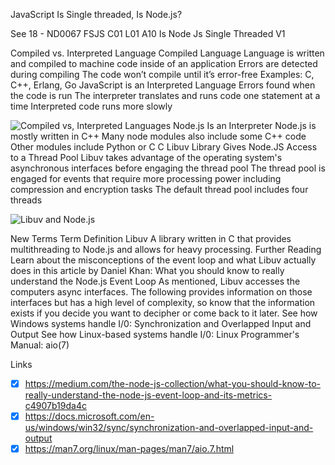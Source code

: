 JavaScript Is Single threaded, Is Node.js?

See 18 - ND0067 FSJS C01 L01 A10 Is Node Js Single Threaded V1

Compiled vs. Interpreted Language
Compiled Language
Language is written and compiled to machine code inside of an application
Errors are detected during compiling
The code won’t compile until it’s error-free
Examples: C, C++, Erlang, Go
JavaScript is an Interpreted Language
Errors found when the code is run
The interpreter translates and runs code one statement at a time
Interpreted code runs more slowly

![Compiled vs, Interpreted Languages](../img/fsjs-c1-l1-compiled-vs-interpretedjpg.jpg)
Node.js Is an Interpreter
Node.js is mostly written in C++
Many node modules also include some C++ code
Other modules include Python or C
C Libuv Library Gives Node.JS Access to a Thread Pool
Libuv takes advantage of the operating system's asynchronous interfaces before engaging the thread pool
The thread pool is engaged for events that require more processing power including compression and encryption tasks
The default thread pool includes four threads

![Libuv and Node.js](../img/fsjs-c1-l1-libuv-and-node.jpg)

New Terms
Term	Definition
Libuv	A library written in C that provides multithreading to Node.js and allows for heavy processing.
Further Reading
Learn about the misconceptions of the event loop and what Libuv actually does in this article by Daniel Khan: What you should know to really understand the Node.js Event Loop
As mentioned, Libuv accesses the computers async interfaces. The following provides information on those interfaces but has a high level of complexity, so know that the information exists if you decide you want to decipher or come back to it later.
See how Windows systems handle I/0: Synchronization and Overlapped Input and Output
See how Linux-based systems handle I/0: Linux Programmer's Manual: aio(7)


Links
- [x] https://medium.com/the-node-js-collection/what-you-should-know-to-really-understand-the-node-js-event-loop-and-its-metrics-c4907b19da4c
- [x] https://docs.microsoft.com/en-us/windows/win32/sync/synchronization-and-overlapped-input-and-output
- [x] https://man7.org/linux/man-pages/man7/aio.7.html